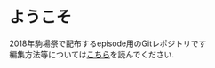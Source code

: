 # ようこそ
2018年駒場祭で配布するepisode用のGitレポジトリです   
編集方法等については[こちら](https://github.com/TsuyoshiShuin/episode/wiki/%E5%8E%9F%E7%A8%BF%E3%81%AE%E8%BF%BD%E5%8A%A0%E3%81%8A%E3%82%88%E3%81%B3%E7%B7%A8%E9%9B%86%E6%96%B9%E6%B3%95)を読んでください.   
